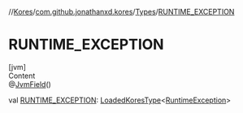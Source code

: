 //[Kores](../../index.md)/[com.github.jonathanxd.kores](../index.md)/[Types](index.md)/[RUNTIME_EXCEPTION](-r-u-n-t-i-m-e_-e-x-c-e-p-t-i-o-n.md)



# RUNTIME_EXCEPTION  
[jvm]  
Content  
@[JvmField](https://kotlinlang.org/api/latest/jvm/stdlib/kotlin.jvm/-jvm-field/index.html)()  
  
val [RUNTIME_EXCEPTION](-r-u-n-t-i-m-e_-e-x-c-e-p-t-i-o-n.md): [LoadedKoresType](../../com.github.jonathanxd.kores.type/-loaded-kores-type/index.md)<[RuntimeException](https://kotlinlang.org/api/latest/jvm/stdlib/kotlin/-runtime-exception/index.html)>  



